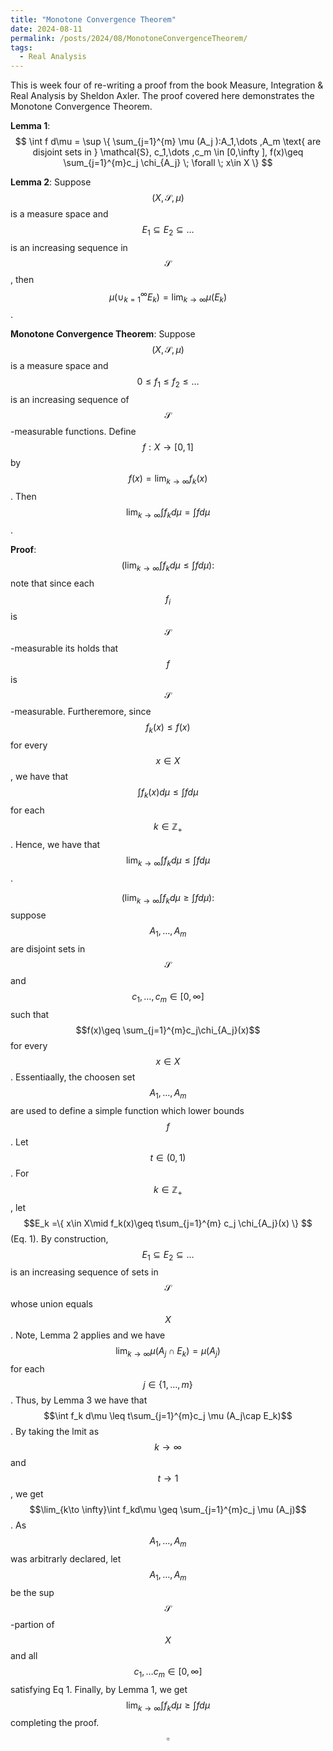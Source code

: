 ```yaml
---
title: "Monotone Convergence Theorem"
date: 2024-08-11
permalink: /posts/2024/08/MonotoneConvergenceTheorem/
tags:
  - Real Analysis
---
```


This is week four of re-writing a proof from the book Measure, Integration & Real Analysis by Sheldon Axler. The proof covered here demonstrates the Monotone Convergence Theorem. 

**Lemma 1**: 
$$ \int f d\mu = \sup \{ \sum_{j=1}^{m} \mu (A_j ):A_1,\dots ,A_m \text{ are disjoint sets in } \mathcal{S}, c_1,\dots ,c_m \in [0,\infty ], f(x)\geq \sum_{j=1}^{m}c_j \chi_{A_j} \; \forall \; x\in X   \} $$

**Lemma 2**: 
Suppose $$(X,\mathcal{S},\mu )$$ is a measure space and 
$$E_1\subseteq E_2\subseteq \dots  $$ is an increasing sequence
in $$\mathcal{S}$$, then  $$\mu (\cup_{k=1}^{\infty} E_k ) = \lim_{k\to \infty}\mu (E_k)$$.

**Monotone Convergence Theorem**: Suppose $$(X,\mathcal{S},\mu )$$ is a measure space and 
$$0\leq f_1 \leq f_2 \leq \dots $$ is 
an increasing sequence of $$\mathcal{S}$$-measurable functions. 
Define $$f:X\to [0,1]$$ by 
$$f(x)=\lim_{k\to \infty} f_k (x)$$. 
Then 
$$\lim_{k\to \infty}\int f_k d\mu = \int fd\mu $$.

**Proof**: 
$$(\lim_{k\to \infty}\int f_k d\mu \leq \int f d\mu  ): $$ note that since each 
$$f_i$$ is 
$$\mathcal{S}$$-measurable its holds that 
$$f$$ is 
$$\mathcal{S}$$-measurable.
Furtheremore, since $$f_k(x)\leq f(x)$$ for every 
$$x\in X$$, we have that 
$$\int f_k(x)d\mu \leq \int fd\mu$$ for each 
$$k\in \mathbb{Z}_{+}$$.
Hence, we have that 
$$\lim_{k\to \infty}\int f_k d\mu \leq \int f d\mu  $$. 

$$(\lim_{k\to \infty}\int f_k d\mu \geq \int f d\mu  ):$$ suppose 
$$A_1,\dots ,A_m$$ are disjoint sets in $$\mathcal{S}$$ and 
$$c_1,\dots ,c_m \in  [0,\infty ]$$ such that 
$$f(x)\geq \sum_{j=1}^{m}c_j\chi_{A_j}(x)$$ for every 
$$x\in X$$.
Essentiaally, the choosen set $$A_1,\dots ,A_m$$ are used to define a simple function which lower bounds 
$$f$$. 
Let $$t\in (0,1)$$.
For 
$$k\in \mathbb{Z}_{+}$$, let 
$$E_k =\{ x\in X\mid f_k(x)\geq t\sum_{j=1}^{m} c_j \chi_{A_j}(x)  \} $$ (Eq. 1).
By construction, 
$$E_1\subseteq E_2\subseteq \dots $$ is an increasing sequence of sets in 
$$\mathcal{S}$$ whose union equals 
$$X$$.
Note, Lemma 2 applies and we have 
$$\lim_{k\to \infty}\mu (A_j\cap E_k)=\mu (A_j)$$ for each 
$$j\in \{1,\dots ,m \}$$.
Thus, by Lemma 3 we have that
$$\int f_k d\mu \leq t\sum_{j=1}^{m}c_j \mu (A_j\cap E_k)$$.
By taking the lmit as $$k\to \infty$$ and 
$$t\to 1$$, we get 
$$\lim_{k\to \infty}\int f_kd\mu \geq \sum_{j=1}^{m}c_j \mu (A_j)$$.
As 
$$A_1,\dots ,A_m$$ was arbitrarly declared, let 
$$A_1,\dots ,A_m$$  be the sup 
$$\mathcal{S}$$-partion of $$X$$ and all 
$$c_1,\dots c_m\in [0,\infty]$$ satisfying Eq 1.
Finally, by Lemma 1, we get 
$$\lim_{k\to \infty}\int f_k d\mu \geq \int f d\mu $$
completing the proof.
$$\square$$


